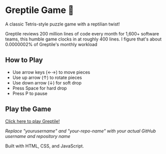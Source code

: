 # Greptile Game 🦎

A classic Tetris-style puzzle game with a reptilian twist! 

Greptile reviews 200 million lines of code every month for 1,600+ software teams, this humble game clocks in at roughly 400 lines. I figure that's about 0.0000002% of Greptile's monthly workload

## How to Play
- Use arrow keys (←→) to move pieces
- Use up arrow (↑) to rotate pieces  
- Use down arrow (↓) for soft drop
- Press Space for hard drop
- Press P to pause

## Play the Game
[Click here to play Greptile!](https://yourusername.github.io/your-repo-name)

*Replace "yourusername" and "your-repo-name" with your actual GitHub username and repository name*

Built with HTML, CSS, and JavaScript.
